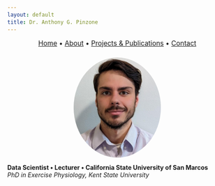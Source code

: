 ```yaml
---
layout: default
title: Dr. Anthony G. Pinzone
---
```


<div style="text-align:center; font-size: 1.1em; margin-bottom: 1.5em;">
  <a href="/">Home</a> • 
  <a href="/about">About</a> • 
  <a href="/projects">Projects & Publications</a> • 
  <a href="/contact">Contact</a>
</div>

<img src="Headshot.PNG" alt="Dr. Anthony G. Pinzone" width="200" style="border-radius: 50%; display: block; margin: auto;">

**Data Scientist • Lecturer • California State University of San Marcos**  
_PhD in Exercise Physiology, Kent State University_
